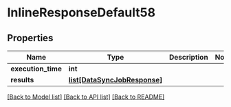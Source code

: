 # InlineResponseDefault58

## Properties
Name | Type | Description | Notes
------------ | ------------- | ------------- | -------------
**execution_time** | **int** |  | 
**results** | [**list[DataSyncJobResponse]**](DataSyncJobResponse.md) |  | 

[[Back to Model list]](../README.md#documentation-for-models) [[Back to API list]](../README.md#documentation-for-api-endpoints) [[Back to README]](../README.md)


